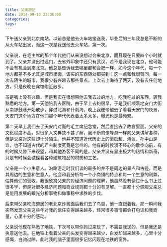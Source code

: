 ```yaml
---
title: 父亲游记
date: 2014-09-13 23:36:00
categories:
tags:
---
```



下午送父亲到北京南站，以前总是他去火车站接送我，毕业后的三年我总是不断的从火车站出发，而这一次是我送他去火车站，第一次。

父亲说，在毛主席的那个年代他们从来没想过会来北京，而且现在只要四个小时就到了。父亲并没出过远门，去省外印象中还只有武汉，若不是我现在北京，他可能不会有机会到来北京。他总是告诉我去哪里都和合肥一样，如今这个年代，每一个地方都差不多尤其是城市里面，该买的东西随处都买到；这一点和我很赞同，每一次去陌生的城市，我很少有兴趣去那些景点，上次去上海待了两天，没有去任何地方，只是夜晚在宾馆附近散步。

虽是嘴上没有兴趣，但是我实在很想带他去我去过的地方，吃我吃过的东西，转我熟悉的地方。第一天他陪我去医院，由于早上去的很早，于是我们顺着地安门大街从南锣鼓巷开始散步，穿过北海和什刹海。晚上我便带他去了看看天安门的夜景，天安门这个地方在他们那个年代代表着太多太多，曝光也是最频繁。

第二天早上我们去了天安门对面的毛主席纪念堂，然后直接去了故宫里面。父亲的文化程度不高，对很多人文典故不甚了解，我不断的像导游一样向父亲讲解各种，但是父亲对这些却十分陌生。他并不知道近代历史上的梁启超、溥仪、孙中山是谁，也不知道古代的君主制度究竟是怎样的。他有的时候漫不经心的散步向前，有的时候又停下来观望，和其他游客不同的是，父亲并没有显出极大的热情和新奇，只是有时候会试探看各种建筑物品的材质和工艺。

父亲是一个小生意人。沿路游走时我们谈的最多的并不是周边的景点和古迹，而是其周边的生意和生意人。他会和我分析每一个小商铺的特点和每一个生意的利弊，估算他们的营收。我很欣赏父亲的对经济问题的理解，他虽然没有读过什么书上过很多学，但是对很多经济问题和商业规则都十分的有见解。一直都十分佩服父亲总是能用发展的眼光分析事物和做事稳中求胜的步伐。

后来带父亲吃海碗居的老北京炸酱面后我们去了鸟巢，他一直跟着我，那一瞬间我突然发现父亲这些年对我的信任变得越来越多，经常很多事情都会打电话和我商量，心里十分的感动。

父亲说他现在熟悉了地铁，下次可以带你妈过来玩了，不需要我送的，但是我还是执意送他去。在地铁上看着父亲的头发变得越来越少，白发却越来越多，心里十分感慨，白驹过隙，此时我的脑子里面很多记忆闪现在地铁的窗外。